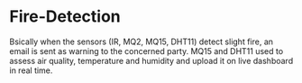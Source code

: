 # Fire-Detection
Bsically when the sensors (IR, MQ2, MQ15, DHT11) detect slight fire, an email is sent as warning to the concerned party. MQ15 and DHT11 used to assess air quality, temperature and humidity and upload it on live dashboard in real time.
